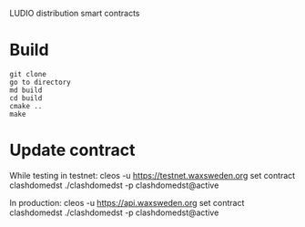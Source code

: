 LUDIO distribution smart contracts

# Build

```cd <smart_contract_directory>
git clone
go to directory
md build
cd build
cmake ..
make
```

# Update contract

While testing in testnet:
cleos -u https://testnet.waxsweden.org set contract clashdomedst ./clashdomedst -p clashdomedst@active

In production:
cleos -u https://api.waxsweden.org set contract clashdomedst ./clashdomedst -p clashdomedst@active